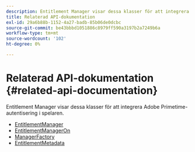 ```yaml
---
description: Entitlement Manager visar dessa klasser för att integrera Adobe Primetime-autentisering i spelaren.
title: Relaterad API-dokumentation
exl-id: 29a6b88b-1152-4a27-badb-85b06de0dcbc
source-git-commit: be43bbbd1051886c8979ff590a3197b2a7249b6a
workflow-type: tm+mt
source-wordcount: '102'
ht-degree: 0%

---
```


# Relaterad API-dokumentation {#related-api-documentation}

Entitlement Manager visar dessa klasser för att integrera Adobe Primetime-autentisering i spelaren.
* [EntitlementManager](https://help.adobe.com/en_US/primetime/api/reference_implementation/android/javadoc/com/adobe/primetime/reference/manager/EntitlementManager.html)
* [EntitlementManagerOn](https://help.stage.adobe.com/en_US/primetime/api/reference_implementation/android/javadoc/com/adobe/primetime/reference/manager/EntitlementManagerOn.html)
* [ManagerFactory](https://help.adobe.com/en_US/primetime/api/reference_implementation/android/javadoc/com/adobe/primetime/reference/manager/ManagerFactory.html)
* [EntitlementMetadata](https://help.adobe.com/en_US/primetime/api/reference_implementation/android/javadoc/com/adobe/primetime/reference/entitlement/EntitlementMetadata.html)
